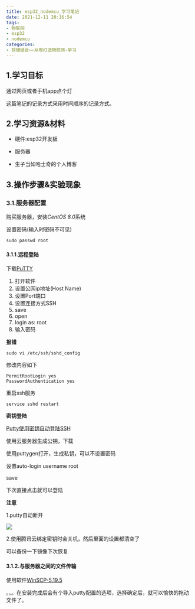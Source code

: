 ```yaml
---
title: esp32_nodemcu_学习笔记
date: 2021-12-11 20:16:54
tags:
- 物联网
- esp32
- nodemcu
categories:
- 软硬结合——从零打造物联网-学习
---
```




## 1.学习目标

通过网页或者手机app点个灯

这篇笔记的记录方式采用时间顺序的记录方式。



## 2.学习资源&材料

-   硬件:esp32开发板

-   服务器

-   生子当如哈士奇的个人博客



## **3.操作步骤&实验现象**

### 3.1.服务器配置

购买服务器，安装*CentOS 8.0*系统

设置密码(输入时密码不可见)

```
sudo passwd root
```



#### 3.1.1.远程登陆

下载[PuTTY](https://www.chiark.greenend.org.uk/~sgtatham/putty/latest.html)

1.  打开软件
2.  设置公网ip地址(Host Name)
3.  设置Port端口
4.  设置连接方式SSH
5.  save
6.  open
7.  login as: root
8.  输入密码

**报错**

```
sudo vi /etc/ssh/sshd_config

```

修改内容如下

```
PermitRootLogin yes
PasswordAuthentication yes
```

重启ssh服务

```
service sshd restart
```

**密钥登陆**

[Putty使用密钥自动登陆SSH](https://www.laozuo.org/2811.html)

使用云服务器生成公钥，下载

使用puttygen打开，生成私钥，可以不设置密码

设置auto-login username root

save

下次直接点击就可以登陆

**注意**

1.putty自动断开

![](https://cdn.jsdelivr.net/gh/czc13611858691/picgoRepo@master/20211211221520.png)

2.使用腾讯云绑定密钥时会关机，然后里面的设置都清空了

可以备份一下镜像下次恢复

#### 3.1.2.与服务器之间的文件传输

使用软件[WinSCP-5.19.5](https://winscp.net/eng/index.php)

。。。在安装完成后会有个导入putty配置的选项，选择确定后，就可以愉快的拖动文件了。




